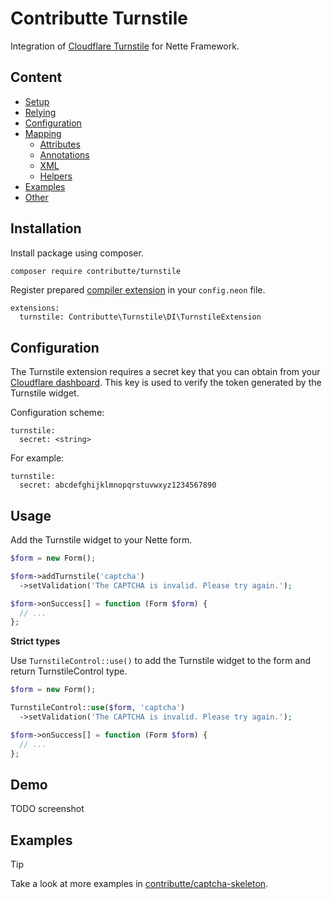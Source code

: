 # Contributte Turnstile

Integration of [Cloudflare Turnstile](https://developers.cloudflare.com/turnstile/) for Nette Framework.

## Content

- [Setup](#setup)
- [Relying](#relying)
- [Configuration](#configuration)
- [Mapping](#mapping)
  - [Attributes](#attributes)
  - [Annotations](#annotations)
  - [XML](#xml)
  - [Helpers](#helpers)
- [Examples](#examples)
- [Other](#other)

## Installation

Install package using composer.

```bash
composer require contributte/turnstile
```

Register prepared [compiler extension](https://doc.nette.org/en/dependency-injection/nette-container) in your `config.neon` file.

```neon
extensions:
  turnstile: Contributte\Turnstile\DI\TurnstileExtension
```

## Configuration

The Turnstile extension requires a secret key that you can obtain from your [Cloudflare dashboard](https://dash.cloudflare.com). This key is used to verify the token generated by the Turnstile widget.

Configuration scheme:

```neon
turnstile:
  secret: <string>
```

For example:

```neon
turnstile:
  secret: abcdefghijklmnopqrstuvwxyz1234567890
```

## Usage

Add the Turnstile widget to your Nette form.

```php
$form = new Form();

$form->addTurnstile('captcha')
  ->setValidation('The CAPTCHA is invalid. Please try again.');

$form->onSuccess[] = function (Form $form) {
  // ...
};
```

**Strict types**

Use `TurnstileControl::use()` to add the Turnstile widget to the form and return TurnstileControl type.

```php
$form = new Form();

TurnstileControl::use($form, 'captcha')
  ->setValidation('The CAPTCHA is invalid. Please try again.');

$form->onSuccess[] = function (Form $form) {
  // ...
};
```

## Demo

TODO screenshot

## Examples

> [!TIP]
> Take a look at more examples in [contributte/captcha-skeleton](https://github.com/contributte/captcha-skeleton).

